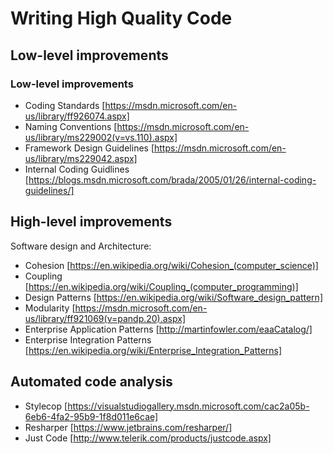 # Writing High Quality Code

## Low-level improvements
### Low-level improvements

* Coding Standards [https://msdn.microsoft.com/en-us/library/ff926074.aspx]
* Naming Conventions [https://msdn.microsoft.com/en-us/library/ms229002(v=vs.110).aspx]
* Framework Design Guidelines [https://msdn.microsoft.com/en-us/library/ms229042.aspx]
* Internal Coding Guidlines [https://blogs.msdn.microsoft.com/brada/2005/01/26/internal-coding-guidelines/]

## High-level improvements

Software design and Architecture:

* Cohesion [https://en.wikipedia.org/wiki/Cohesion_(computer_science)]
* Coupling [https://en.wikipedia.org/wiki/Coupling_(computer_programming)]
* Design Patterns [https://en.wikipedia.org/wiki/Software_design_pattern]
* Modularity [https://msdn.microsoft.com/en-us/library/ff921069(v=pandp.20).aspx]
* Enterprise Application Patterns [http://martinfowler.com/eaaCatalog/]
* Enterprise Integration Patterns [https://en.wikipedia.org/wiki/Enterprise_Integration_Patterns]


## Automated code analysis

* Stylecop [https://visualstudiogallery.msdn.microsoft.com/cac2a05b-6eb6-4fa2-95b9-1f8d011e6cae]
* Resharper [https://www.jetbrains.com/resharper/]
* Just Code [http://www.telerik.com/products/justcode.aspx]

